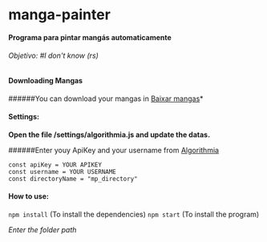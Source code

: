 # manga-painter

#### Programa para pintar mangás automaticamente
###### Objetivo: #I don't know (rs)

#### Downloading Mangas

######You can download your mangas in [Baixar mangas](https://www.instintomangaka.com/baixar-mangas/)*

#### Settings:

**Open the file /settings/algorithmia.js and update the datas.**

######Enter youy ApiKey and your username from [Algorithmia](https://algorithmia.com/)

```
const apiKey = YOUR APIKEY
const username = YOUR USERNAME
const directoryName = "mp_directory"
```

#### How to use:

```npm install``` (To install the dependencies)
```npm start``` (To install the program)

*Enter the folder path*


